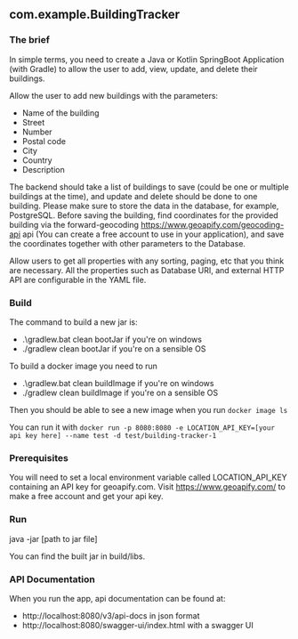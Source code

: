## com.example.BuildingTracker

### The brief
In simple terms, you need to create a Java or Kotlin SpringBoot Application (with
Gradle) to allow the user to add, view, update, and delete their buildings.


Allow the user to add new buildings with the parameters:
- Name of the building
- Street
- Number
- Postal code
- City
- Country
- Description


The backend should take a list of buildings to save (could be one or multiple
buildings at the time), and update and delete should be done to one building.
Please make sure to store the data in the database, for example, PostgreSQL.
Before saving the building, find coordinates for the provided building via the
forward-geocoding https://www.geoapify.com/geocoding-api api (You can create a
free account to use in your application), and save the coordinates together with other
parameters to the Database.


Allow users to get all properties with any sorting, paging, etc that you think are
necessary. All the properties such as Database URI, and external HTTP API are
configurable in the YAML file.


### Build
The command to build a new jar is:
- .\gradlew.bat clean bootJar if you're on windows
- ./gradlew clean bootJar if you're on a sensible OS

To build a docker image you need to run
- .\gradlew.bat clean buildImage if you're on windows
- ./gradlew clean buildImage if you're on a sensible OS

Then you should be able to see a new image when you run 
`docker image ls`

You can run it with 
`docker run -p 8080:8080 -e LOCATION_API_KEY=[your api key here] --name test -d test/building-tracker-1 `

### Prerequisites
You will need to set a local environment variable called LOCATION_API_KEY containing an API key for geoapify.com.
Visit https://www.geoapify.com/ to make a free account and get your api key.

### Run 
java -jar [path to jar file]

You can find the built jar in build/libs.

### API Documentation
When you run the app, api documentation can be found at:
- http://localhost:8080/v3/api-docs in json format
- http://localhost:8080/swagger-ui/index.html with a swagger UI
